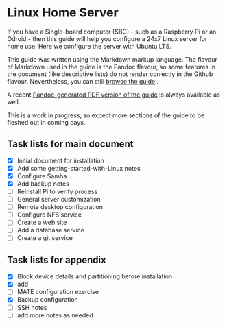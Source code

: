 # Linux Home Server

If you have a Single-board computer (SBC) - such as a Raspberry Pi or
an Odroid - then this guide will help you configure a 24x7 Linux server
for home use.  Here we configure the server with Ubuntu LTS.

This guide was written using the Markdown markup language.  The flavour
of Markdown used in the guide is the Pandoc flavour, so some features in
the document (like descriptive lists) do not render correctly in the
Github flavour.  Nevertheless, you can still 
[browse the guide](https://github.com/deatrich/linux-home-server/blob/main/linux-server.md) .

A recent [Pandoc-generated PDF version of the guide](https://github.com/deatrich/linux-home-server/blob/main/generated/linux-server.pdf)
is always available as well.

This is a work in progress, so expect more sections of the guide to be
fleshed out in coming days.

## Task lists for main document
- [x] Initial document for installation
- [x] Add some getting-started-with-Linux notes
- [x] Configure Samba
- [x] Add backup notes
- [ ] Reinstall Pi to verify process 
- [ ] General server customization
- [ ] Remote desktop configuration
- [ ] Configure NFS service
- [ ] Create a web site
- [ ] Add a database service
- [ ] Create a git service

## Task lists for appendix ##
- [x] Block device details and partitioning before installation
- [x] add 
- [ ] MATE configuration exercise
- [x] Backup configuration
- [ ] SSH notes
- [ ] add more notes as needed
